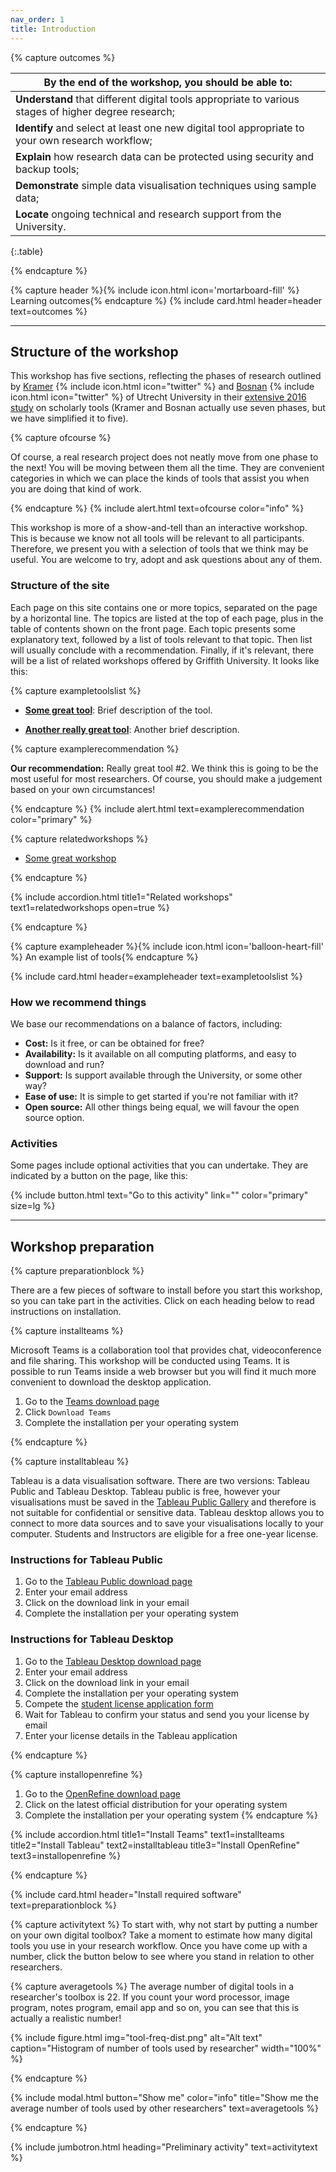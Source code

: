 ```yaml
---
nav_order: 1
title: Introduction
---
```


{% capture outcomes %}

| By the end of the workshop, you should be able to: |
| -----|
|**Understand** that different digital tools appropriate to various stages of higher degree research; |
| **Identify** and select at least one new digital tool appropriate to your own research workflow; |
| **Explain** how research data can be protected using security and backup tools; |
| **Demonstrate** simple data visualisation techniques using sample data; |
| **Locate** ongoing technical and research support from the University. |
{:.table}

{% endcapture %}

{% capture header %}{% include icon.html icon='mortarboard-fill' %} Learning outcomes{% endcapture %}
{% include card.html header=header text=outcomes %}

----

## Structure of the workshop

This workshop has five sections, reflecting the phases of research outlined by [Kramer](https://twitter.com/MsPhelps) {% include icon.html icon="twitter" %} and [Bosnan](https://twitter.com/jeroenbosman) {% include icon.html icon="twitter" %} of Utrecht University in their [extensive 2016 study](https://101innovations.wordpress.com) on scholarly tools (Kramer and Bosnan actually use seven phases, but we have simplified it to five).

{% capture ofcourse %}

Of course, a real research project does not neatly move from one phase to the next! You will be moving between them all the time. They are convenient categories in which we can place the kinds of tools that assist you when you are doing that kind of work.

{% endcapture %}
{% include alert.html text=ofcourse color="info" %}

This workshop is more of a show-and-tell than an interactive workshop. This is because we know not all tools will be relevant to all participants. Therefore, we present you with a selection of tools that we think may be useful. You are welcome to try, adopt and ask questions about any of them.

### Structure of the site

Each page on this site contains one or more topics, separated on the page by a horizontal line. The topics are listed at the top of each page, plus in the table of contents shown on the front page. Each topic presents some explanatory text, followed by a list of tools relevant to that topic. Then list will usually conclude with a recommendation. Finally, if it's relevant, there will be a list of related workshops offered by Griffith University. It looks like this:

{% capture exampletoolslist %}

- **[Some great tool](https:www.griffith.edu.au)**: Brief description of the tool.

- **[Another really great tool](https:www.griffith.edu.au)**: Another brief description.

{% capture examplerecommendation %}

**Our recommendation:** Really great tool #2. We think this is going to be the most useful for most researchers. Of course, you should make a judgement based on your own circumstances!

{% endcapture %}
{% include alert.html text=examplerecommendation color="primary" %}

{% capture relatedworkshops %}

- [Some great workshop](https://app.secure.griffith.edu.au/events/)

{% endcapture %}

{% include accordion.html title1="Related workshops" text1=relatedworkshops open=true %}

{% endcapture %}

<!-- This creates the heading text for the card, along with the icon -->
{% capture exampleheader %}{% include icon.html icon='balloon-heart-fill' %} An example list of tools{% endcapture %}

{% include card.html header=exampleheader text=exampletoolslist %}

### How we recommend things

We base our recommendations on a balance of factors, including:

- **Cost:** Is it free, or can be obtained for free?
- **Availability:** Is it available on all computing platforms, and easy to download and run?
- **Support:** Is support available through the University, or some other way?
- **Ease of use:** It is simple to get started if you're not familiar with it?
- **Open source:** All other things being equal, we will favour the open source option.

### Activities

Some pages include optional activities that you can undertake. They are indicated by a button on the page, like this: 

{% include button.html text="Go to this activity" link="" color="primary" size=lg %}

----

## Workshop preparation

{% capture preparationblock %}

 There are a few pieces of software to install before you start this workshop, so you can take part in the activities. Click on each heading below to read instructions on installation.

{% capture installteams %}

Microsoft Teams is a collaboration tool that provides chat, videoconference and file sharing. This workshop will be conducted using Teams. It is possible to run Teams inside a web browser but you will find it much more convenient to download the desktop application.

1. Go to the [Teams download page](https://teams.microsoft.com/downloads)
2. Click `Download Teams`
3. Complete the installation per your operating system

{% endcapture %}

<!-- {% include card.html header="<i class='bi bi-mortarboard-fill'></i> Install Microsoft Teams" text=installteams %} -->

{% capture installtableau %}

Tableau is a data visualisation software. There are two versions: Tableau Public and Tableau Desktop. Tableau public is free, however your visualisations must be saved in the [Tableau Public Gallery](http://public.tableau.com/gallery/) and therefore is not suitable for confidential or sensitive data. Tableau desktop allows you to connect to more data sources and to save your visualisations locally to your computer. Students and Instructors are eligible for a free one-year license.

### Instructions for Tableau Public

1. Go to the [Tableau Public download page](https://public.tableau.com)
2. Enter your email address
3. Click on the download link in your email
4. Complete the installation per your operating system

### Instructions for Tableau Desktop

1. Go to the [Tableau Desktop download page](https://www.tableau.com/en-au/products/desktop/download)
2. Enter your email address
3. Click on the download link in your email
4. Complete the installation per your operating system
5. Compete the [student license application form](https://www.tableau.com/academic/students#form)
6. Wait for Tableau to confirm your status and send you your license by email
7. Enter your license details in the Tableau application

{% endcapture %}

<!-- {% include card.html header="<i class='fas fa-chart-pie'></i> Install Tableau" text=installtableau %} -->

{% capture installopenrefine %}
1.	Go to the [OpenRefine download page](https://openrefine.org/download)
2.	Click on the latest official distribution for your operating system
3.	Complete the installation per your operating system
{% endcapture %}

<!-- {% include card.html header="<i class='fas fa-table'></i> Install OpenRefine" text=installopenrefine %} -->

{% include accordion.html title1="Install Teams" text1=installteams title2="Install Tableau" text2=installtableau title3="Install OpenRefine" text3=installopenrefine %}

{% endcapture %}

{% include card.html header="Install required software" text=preparationblock %}

{% capture activitytext %}
To start with, why not start by putting a number on your own digital toolbox? Take a moment to estimate how many digital tools you use in your research workflow. Once you have come up with a number, click the button below to see where you stand in relation to other researchers. 

{% capture averagetools %}
The average number of digital tools in a researcher's toolbox is 22. If you count your word processor, image program, notes program, email app and so on, you can see that this is actually a realistic number!

{% include figure.html img="tool-freq-dist.png" alt="Alt text" caption="Histogram of number of tools used by researcher" width="100%" %}

{% endcapture %}

{% include modal.html button="Show me" color="info" title="Show me the average number of tools used by other researchers" text=averagetools %}

{% endcapture %}

{% include jumbotron.html heading="Preliminary activity" text=activitytext %}


<!-- 
Learn-Static Lesson Template is a Jekyll project to create a simple lesson or workshop website, with a [Bootstrap](https://getbootstrap.com/)-based theme, designed for hosting on [GitHub Pages](https://pages.github.com/).

It features a sidebar navigation providing clear structure for step by step content.
The sidebar nav supports pages nested into sections to help organize your lesson content. 

All content is written using basic Markdown, making it simple to write, edit, and reuse lesson materials.

To use Lesson Template to create your own website  make a copy and replace the template content with your own!

### Why?

Rather than making slides for a workshop, why not make a website? 
It's easier to write, access, share, and reuse. 
GitHub and GitHub Pages makes this relatively straightforward.

Writing content in this simple, reuseable format makes for a better [Open Educational Resource](https://en.wikipedia.org/wiki/Open_educational_resources) since anyone can make a copy and adapt!

## GitHub Pages 

One amazingly useful GitHub feature is [GitHub Pages](https://guides.github.com/features/pages/).
It provides free static web hosting from any repository.
Gh-pages is intended to host relatively simple sites for your GitHub portfolio, project, or documentation.
Because it is free and a valuable transferable skill, this is a great option for teaching and learning.

Many organizations are using GitHub to collaboratively create and publish public workshop websites. 
For example: 

- [Programming Historian](http://programminghistorian.org/)
- [Software Carpentry](https://software-carpentry.org/), [Data Carpentry](http://www.datacarpentry.org/), [Library Carpentry](https://librarycarpentry.org/)
- this site!

{% capture text %}Note:
There are *soft* limits and guidelines for gh-pages usage: sites should be < 1GB, use < 100GB bandwidth per month, and make < 10 builds per hour.
If your site exceeds these quotas, GitHub will send you a notice asking you to modify the repository.
All content must follow the [community guidelines](https://help.github.com/articles/github-community-guidelines/), e.g. no violence, obscene sex, or illegal stuff.{% endcapture %}
{% include alert.html text=text color=secondary %} -->
